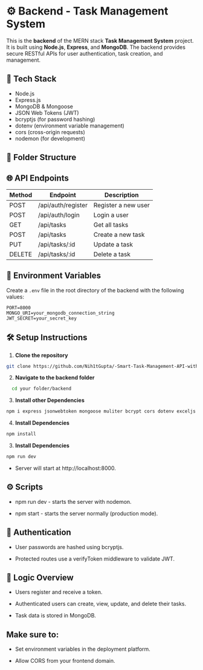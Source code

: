 # ⚙️ Backend - Task Management System

This is the **backend** of the MERN stack **Task Management System** project. It is built using **Node.js**, **Express**, and **MongoDB**. The backend provides secure RESTful APIs for user authentication, task creation, and management.

## 🚀 Tech Stack

- Node.js
- Express.js
- MongoDB & Mongoose
- JSON Web Tokens (JWT)
- bcryptjs (for password hashing)
- dotenv (environment variable management)
- cors (cross-origin requests)
- nodemon (for development)

## 📂 Folder Structure






## 🌐 API Endpoints

| Method | Endpoint           | Description               |
|--------|--------------------|---------------------------|
| POST   | /api/auth/register | Register a new user       |
| POST   | /api/auth/login    | Login a user              |
| GET    | /api/tasks         | Get all tasks             |
| POST   | /api/tasks         | Create a new task         |
| PUT    | /api/tasks/:id     | Update a task             |
| DELETE | /api/tasks/:id     | Delete a task             |

## 🔐 Environment Variables

Create a `.env` file in the root directory of the backend with the following values:

```env
PORT=8000
MONGO_URI=your_mongodb_connection_string
JWT_SECRET=your_secret_key
```

## 🛠️ Setup Instructions

1. **Clone the repository**

```bash
git clone https://github.com/Nih1tGupta/-Smart-Task-Management-API-with-Real-time-Features.git
```

2. **Navigate to the backend folder**

```bash
  cd your folder/backend

```

3. **Install other Dependencies**

```bash
npm i express jsonwebtoken mongoose muliter bcrypt cors dotenv exceljs
```

4. **Install Dependencies**

```bash
npm install
```

3. **Install Dependencies**

```bash
npm run dev
```
- Server will start at http://localhost:8000.

## ⚙️ Scripts

- npm run dev - starts the server with nodemon.

- npm start - starts the server normally (production mode).

## 🔐 Authentication

- User passwords are hashed using bcryptjs.

- Protected routes use a verifyToken middleware to validate JWT.


## 🧠 Logic Overview

- Users register and receive a token.

- Authenticated users can create, view, update, and delete their tasks.

- Task data is stored in MongoDB.

## Make sure to:

- Set environment variables in the deployment platform.

- Allow CORS from your frontend domain.



